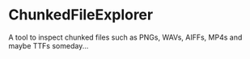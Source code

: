 # ChunkedFileExplorer
A tool to inspect chunked files such as PNGs, WAVs, AIFFs, MP4s and maybe TTFs someday...
